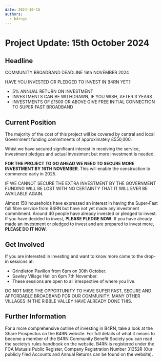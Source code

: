 ```yaml
---
date: 2024-10-15
authors:
  - b4rngs
---
```

# Project Update: 15th October 2024

## Headline

COMMUNITY BROADBAND DEADLINE 16th NOVEMBER 2024

HAVE YOU INVESTED OR PLEDGED TO INVEST IN B4RN YET?

* 5% ANNUAL RETURN ON INVESTMENT
* INVESTMENTS CAN BE WITHDRAWN, IF YOU WISH, AFTER 3 YEARS
* INVESTMENTS OF £1500 OR ABOVE GIVE FREE INITIAL CONNECTION TO SUPER FAST BROADBAND

## Current Position

The majority of the cost of this project will be covered by central and local Government funding commitments of approximately £550,000.

Whist we have secured significant interest in receiving the service, investment pledges and actual investment but more investment is needed. 

**FOR THE PROJECT TO GO AHEAD WE NEED TO SECURE MORE INVESTMENT BY 16TH NOVEMBER**. This will enable the construction to commence early in 2025.

IF WE CANNOT SECURE THE EXTRA INVESTMENT BY THE GOVERNMENT FUNDING WILL BE LOST WITH NO CERTAINTY THAT IT WILL EVER BE AVAILABLE AGAIN.

Almost 150 households have expressed an interest in having the Super-Fast full fibre service from B4RN but have not yet made any investment commitment. Around 40 people have already invested or pledged to invest. If you have decided to invest, **PLEASE PLEDGE NOW**. If you have already made an investment or pledged to invest and are prepared to invest more, **PLEASE DO IT NOW**.

## Get Involved

If you are interested in investing and want to know more come to the drop-in sessions at:

* Grindleton Pavilion from 6pm on 30th October.
* Sawley Village Hall on 6pm 7th November.
* These sessions are open to all irrespective of where you live.

DO NOT MISS THE OPPORTUNITY TO HAVE SUPER FAST, SECURE AND AFFORDABLE BROADBAND FOR OUR COMMUNITY. MANY OTHER VILLAGES IN THE RIBBLE VALLEY HAVE ALREADY DONE THIS.

## Further Information

For a more comprehensive outline of investing in B4RN, take a look at the Share Prospectus on the B4RN website.
For full details of what it means to become a member of the B4RN Community Benefit Society you can read the society’s rules handbook on the website.
B4RN is registered under the FCA Mutuals Public Register, Company Registration Number 31352R (Our publicly filed Accounts and Annual Returns can be found on the website).
